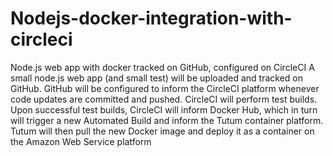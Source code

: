 # Nodejs-docker-integration-with-circleci
Node.js web app with docker tracked on GitHub, configured on CircleCI 
A small node.js web app (and small test) will be uploaded and tracked on GitHub. GitHub will be configured to inform the CircleCI platform whenever code updates are committed and pushed. CircleCI will perform test builds. Upon successful test builds, CircleCI will inform Docker Hub, which in turn will trigger a new Automated Build and inform the Tutum container platform. Tutum will then pull the new Docker image and deploy it as a container on the Amazon Web Service platform
